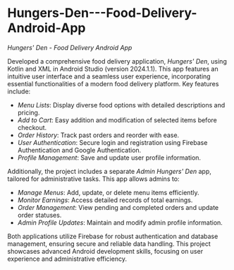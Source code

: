 # Hungers-Den---Food-Delivery-Android-App
*Hungers' Den - Food Delivery Android App*

Developed a comprehensive food delivery application, *Hungers' Den*, using Kotlin and XML in Android Studio (version 2024.1.1). This app features an intuitive user interface and a seamless user experience, incorporating essential functionalities of a modern food delivery platform. Key features include:

- *Menu Lists*: Display diverse food options with detailed descriptions and pricing.
- *Add to Cart*: Easy addition and modification of selected items before checkout.
- *Order History*: Track past orders and reorder with ease.
- *User Authentication*: Secure login and registration using Firebase Authentication and Google Authentication.
- *Profile Management*: Save and update user profile information.

Additionally, the project includes a separate *Admin Hungers' Den* app, tailored for administrative tasks. This app allows admins to:

- *Manage Menus*: Add, update, or delete menu items efficiently.
- *Monitor Earnings*: Access detailed records of total earnings.
- *Order Management*: View pending and completed orders and update order statuses.
- *Admin Profile Updates*: Maintain and modify admin profile information.

Both applications utilize Firebase for robust authentication and database management, ensuring secure and reliable data handling. This project showcases advanced Android development skills, focusing on user experience and administrative efficiency.
